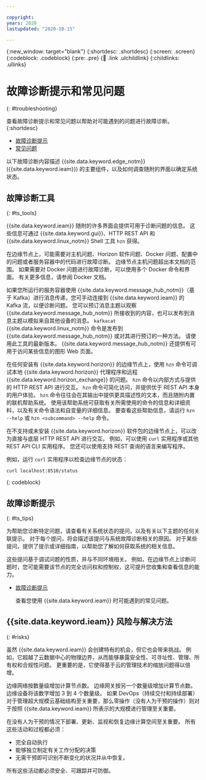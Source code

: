 ```yaml
---

copyright:
years: 2020
lastupdated: "2020-10-15"

---
```


{:new_window: target="blank"}
{:shortdesc: .shortdesc}
{:screen: .screen}
{:codeblock: .codeblock}
{:pre: .pre}
{:child: .link .ulchildlink}
{:childlinks: .ullinks}

# 故障诊断提示和常见问题
{: #troubleshooting}

查看故障诊断提示和常见问题以帮助对可能遇到的问题进行故障诊断。
{:shortdesc}

* [故障诊断提示](troubleshooting_devices.md)
* [常见问题](../getting_started/faq.md)

以下故障诊断内容描述 {{site.data.keyword.edge_notm}} ({{site.data.keyword.ieam}}) 的主要组件，以及如何调查随附的界面以确定系统状态。

## 故障诊断工具
{: #ts_tools}

{{site.data.keyword.ieam}} 随附的许多界面会提供可用于诊断问题的信息。 这些信息可通过 {{site.data.keyword.gui}}、HTTP REST API 和 {{site.data.keyword.linux_notm}} Shell 工具 `hzn` 获得。

在边缘节点上，可能需要对主机问题、Horizon 软件问题、Docker 问题、配置中的问题或者服务容器中的代码进行故障诊断。 边缘节点主机问题超出本文档的范围。 如果需要对 Docker 问题进行故障诊断，可以使用多个 Docker 命令和界面。 有关更多信息，请参阅 Docker 文档。

如果您所运行的服务容器使用 {{site.data.keyword.message_hub_notm}}（基于 Kafka）进行消息传递，您可手动连接到 {{site.data.keyword.ieam}} 的 Kafka 流，以便诊断问题。 您可以预订消息主题以观察 {{site.data.keyword.message_hub_notm}} 所接收到的内容，也可以发布到消息主题以模拟来自其他设备的消息。 `kafkacat` {{site.data.keyword.linux_notm}} 命令是发布到 {{site.data.keyword.message_hub_notm}} 或对其进行预订的一种方法。 请使用此工具的最新版本。 {{site.data.keyword.message_hub_notm}} 还提供有可用于访问某些信息的图形 Web 页面。

在任何安装有 {{site.data.keyword.horizon}} 的边缘节点上，使用 `hzn` 命令可调试本地 {{site.data.keyword.horizon}} 代理程序和远程 {{site.data.keyword.horizon_exchange}} 的问题。 `hzn` 命令以内部方式与提供的 HTTP REST API 进行交互。 `hzn` 命令可简化访问，并提供优于 REST API 本身的用户体验。 `hzn` 命令往往会在其输出中提供更具描述性的文本，而且随附内置的联机帮助系统。 使用该帮助系统可获取有关所需使用的命令的信息和详细资料，以及有关命令语法和自变量的详细信息。 要查看这些帮助信息，请运行 `hzn --help` 或 `hzn <subcommand> --help` 命令。

在不支持或未安装 {{site.data.keyword.horizon}} 软件包的边缘节点上，可以改为直接与底层 HTTP REST API 进行交互。 例如，可以使用 `curl` 实用程序或其他 REST API CLI 实用程序。 您还可以使用支持 REST 查询的语言来编写程序。

例如，运行 `curl` 实用程序以检查边缘节点的状态：
```
curl localhost:8510/status
```
{: codeblock}

## 故障诊断提示
{: #ts_tips}

为帮助您诊断特定问题，请查看有关系统状态的提问，以及有关以下主题的任何关联提示。 对于每个提问，将会描述该提问与系统故障诊断相关的原因。 对于某些提问，提供了提示或详细指南，以帮助您了解如何获取系统的相关信息。

这些提问基于调试问题的性质，并与不同环境相关。 例如，在边缘节点上诊断问题时，您可能需要该节点的完全访问权和控制权，这可提升您收集和查看信息的能力。

* [故障诊断提示](troubleshooting_devices.md)

  查看您使用 {{site.data.keyword.ieam}} 时可能遇到的常见问题。
  
## {{site.data.keyword.ieam}} 风险与解决方法
{: #risks}

虽然 {{site.data.keyword.ieam}} 会创建特有的机会，但它也会带来挑战。 例如，它超越了云数据中心的物理边界，从而能够暴露安全性、可寻址性、管理、所有权和合规性问题。 更重要的是，它使得基于云的管理技术的缩放问题得以倍增。

边缘网络按数量级增加计算节点数。 边缘网关按另一个数量级增加计算节点数。 边缘设备将该数字增加 3 到 4 个数量级。 如果 DevOps（持续交付和持续部署）对于管理超大规模云基础结构至关重要，那么零操作（没有人为干预的操作）则对于按照 {{site.data.keyword.ieam}} 所表示的大规模进行管理至关重要。

在没有人为干预的情况下部署、更新、监视和恢复边缘计算空间至关重要。 所有这些活动和过程都必须：

* 完全自动执行
* 能够独立制定有关工作分配的决策
* 无需干预即可识别不断变化的状况并从中恢复。

所有这些活动都必须安全、可跟踪并可防御。
